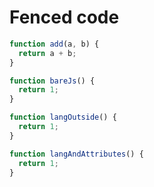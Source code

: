 # Fenced code

```js {show}
function add(a, b) {
  return a + b;
}
```

```js
function bareJs() {
  return 1;
}
```

```js {show}
function langOutside() {
  return 1;
}
```

```js {show: false, run: false}
function langAndAttributes() {
  return 1;
}
```
